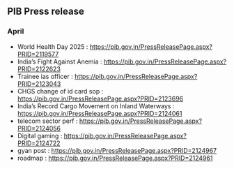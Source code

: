 ## PIB Press release

### April
* World Health Day 2025 : https://pib.gov.in/PressReleasePage.aspx?PRID=2119577
* India’s Fight Against Anemia : https://pib.gov.in/PressReleasePage.aspx?PRID=2122623
* Trainee ias officer : https://pib.gov.in/PressReleasePage.aspx?PRID=2123043
* CHGS change of id card  sop : https://pib.gov.in/PressReleasePage.aspx?PRID=2123696
* India’s Record Cargo Movement on Inland Waterways : https://pib.gov.in/PressReleasePage.aspx?PRID=2124061
* telecom sector perf : https://pib.gov.in/PressReleasePage.aspx?PRID=2124056
* Digital gaming : https://pib.gov.in/PressReleasePage.aspx?PRID=2124722
* gyan post : https://pib.gov.in/PressReleasePage.aspx?PRID=2124967
* roadmap : https://pib.gov.in/PressReleasePage.aspx?PRID=2124961

